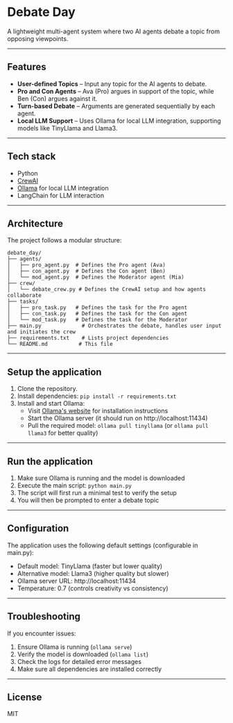 # Debate Day

A lightweight multi-agent system where two AI agents debate a topic from opposing viewpoints.

---

## Features

- **User-defined Topics** – Input any topic for the AI agents to debate.
- **Pro and Con Agents** – Ava (Pro) argues in support of the topic, while Ben (Con) argues against it.
- **Turn-based Debate** – Arguments are generated sequentially by each agent.
- **Local LLM Support** – Uses Ollama for local LLM integration, supporting models like TinyLlama and Llama3.

---

## Tech stack

- Python
- [CrewAI](https://docs.crewai.com)
- [Ollama](https://ollama.ai) for local LLM integration
- LangChain for LLM interaction

---

## Architecture

The project follows a modular structure:

```
debate_day/
├── agents/
│   ├── pro_agent.py  # Defines the Pro agent (Ava)
│   ├── con_agent.py  # Defines the Con agent (Ben)
│   └── mod_agent.py  # Defines the Moderator agent (Mia)
├── crew/
│   └── debate_crew.py # Defines the CrewAI setup and how agents collaborate
├── tasks/
│   ├── pro_task.py   # Defines the task for the Pro agent
│   ├── con_task.py   # Defines the task for the Con agent
│   └── mod_task.py   # Defines the task for the Moderator
├── main.py             # Orchestrates the debate, handles user input and initiates the crew
├── requirements.txt    # Lists project dependencies
└── README.md          # This file
```

---

## Setup the application
1. Clone the repository.
2. Install dependencies: `pip install -r requirements.txt`
3. Install and start Ollama:
   - Visit [Ollama's website](https://ollama.ai) for installation instructions
   - Start the Ollama server (it should run on http://localhost:11434)
   - Pull the required model: `ollama pull tinyllama` (or `ollama pull llama3` for better quality)

---

## Run the application
1. Make sure Ollama is running and the model is downloaded
2. Execute the main script: `python main.py`
3. The script will first run a minimal test to verify the setup
4. You will then be prompted to enter a debate topic

---

## Configuration
The application uses the following default settings (configurable in main.py):
- Default model: TinyLlama (faster but lower quality)
- Alternative model: Llama3 (higher quality but slower)
- Ollama server URL: http://localhost:11434
- Temperature: 0.7 (controls creativity vs consistency)

---

## Troubleshooting
If you encounter issues:
1. Ensure Ollama is running (`ollama serve`)
2. Verify the model is downloaded (`ollama list`)
3. Check the logs for detailed error messages
4. Make sure all dependencies are installed correctly

---

## License
MIT
